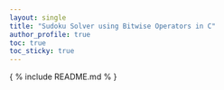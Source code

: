 ```yaml
---
layout: single
title: "Sudoku Solver using Bitwise Operators in C"
author_profile: true
toc: true
toc_sticky: true
---
```


{ % include README.md % }
